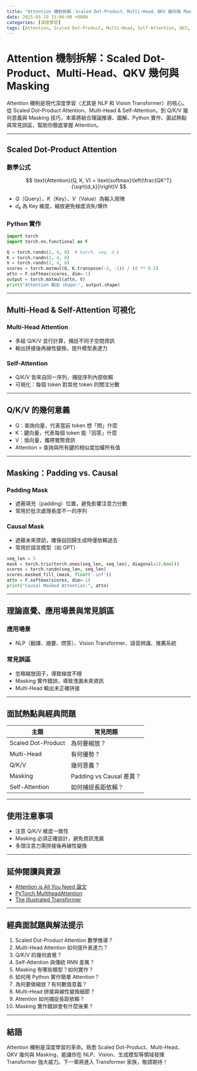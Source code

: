 ```yaml
---
title: "Attention 機制拆解：Scaled Dot-Product、Multi-Head、QKV 幾何與 Masking"
date: 2025-05-19 15:00:00 +0800
categories: [深度學習]
tags: [Attention, Scaled Dot-Product, Multi-Head, Self-Attention, QKV, Masking]
---
```


# Attention 機制拆解：Scaled Dot-Product、Multi-Head、QKV 幾何與 Masking

Attention 機制是現代深度學習（尤其是 NLP 和 Vision Transformer）的核心。從 Scaled Dot-Product Attention、Multi-Head & Self-Attention，到 Q/K/V 幾何意義與 Masking 技巧，本章將結合理論推導、圖解、Python 實作、面試熱點與常見誤區，幫助你徹底掌握 Attention。

---

## Scaled Dot-Product Attention

### 數學公式

$$
\text{Attention}(Q, K, V) = \text{softmax}\left(\frac{QK^T}{\sqrt{d_k}}\right)V
$$

- $Q$（Query）、$K$（Key）、$V$（Value）為輸入矩陣
- $d_k$ 為 Key 維度，縮放避免梯度消失/爆炸

### Python 實作

```python
import torch
import torch.nn.functional as F

Q = torch.randn(2, 4, 8)  # batch, seq, d_k
K = torch.randn(2, 4, 8)
V = torch.randn(2, 4, 8)
scores = torch.matmul(Q, K.transpose(-2, -1)) / (8 ** 0.5)
attn = F.softmax(scores, dim=-1)
output = torch.matmul(attn, V)
print("Attention 輸出 shape:", output.shape)
```

---

## Multi-Head & Self-Attention 可視化

### Multi-Head Attention

- 多組 Q/K/V 並行計算，捕捉不同子空間資訊
- 輸出拼接後再線性變換，提升模型表達力

### Self-Attention

- Q/K/V 皆來自同一序列，捕捉序列內部依賴
- 可視化：每個 token 對其他 token 的關注分數

---

## Q/K/V 的幾何意義

- Q：查詢向量，代表當前 token 想「問」什麼
- K：鍵向量，代表每個 token 能「回答」什麼
- V：值向量，攜帶實際資訊
- Attention = 查詢與所有鍵的相似度加權所有值

---

## Masking：Padding vs. Causal

### Padding Mask

- 遮蔽填充（padding）位置，避免影響注意力分數
- 常用於批次處理長度不一的序列

### Causal Mask

- 遮蔽未來資訊，確保自回歸生成時僅依賴過去
- 常用於語言模型（如 GPT）

```python
seq_len = 5
mask = torch.triu(torch.ones(seq_len, seq_len), diagonal=1).bool()
scores = torch.randn(seq_len, seq_len)
scores.masked_fill_(mask, float('-inf'))
attn = F.softmax(scores, dim=-1)
print("Causal Masked Attention:", attn)
```

---

## 理論直覺、應用場景與常見誤區

### 應用場景

- NLP（翻譯、摘要、問答）、Vision Transformer、語音辨識、推薦系統

### 常見誤區

- 忽略縮放因子，導致梯度不穩
- Masking 實作錯誤，導致洩漏未來資訊
- Multi-Head 輸出未正確拼接

---

## 面試熱點與經典問題

| 主題         | 常見問題 |
|--------------|----------|
| Scaled Dot-Product | 為何要縮放？ |
| Multi-Head   | 有何優勢？ |
| Q/K/V        | 幾何意義？ |
| Masking      | Padding vs Causal 差異？ |
| Self-Attention | 如何捕捉長距依賴？ |

---

## 使用注意事項

* 注意 Q/K/V 維度一致性
* Masking 必須正確設計，避免資訊洩漏
* 多頭注意力需拼接後再線性變換

---

## 延伸閱讀與資源

* [Attention is All You Need 論文](https://arxiv.org/abs/1706.03762)
* [PyTorch MultiheadAttention](https://pytorch.org/docs/stable/generated/torch.nn.MultiheadAttention.html)
* [The Illustrated Transformer](https://jalammar.github.io/illustrated-transformer/)

---

## 經典面試題與解法提示

1. Scaled Dot-Product Attention 數學推導？
2. Multi-Head Attention 如何提升表達力？
3. Q/K/V 的幾何直覺？
4. Self-Attention 與傳統 RNN 差異？
5. Masking 有哪些類型？如何實作？
6. 如何用 Python 實作簡單 Attention？
7. 為何要做縮放？有何數值意義？
8. Multi-Head 拼接與線性變換細節？
9. Attention 如何捕捉長距依賴？
10. Masking 實作錯誤會有什麼後果？

---

## 結語

Attention 機制是深度學習的革命。熟悉 Scaled Dot-Product、Multi-Head、QKV 幾何與 Masking，能讓你在 NLP、Vision、生成模型等領域發揮 Transformer 強大威力。下一章將進入 Transformer 家族，敬請期待！
